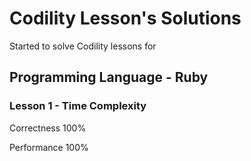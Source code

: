 # Codility Lesson's Solutions
Started to solve Codility lessons for 

## Programming Language - Ruby

### Lesson 1 - Time Complexity
Correctness	100% 

Performance 100%
